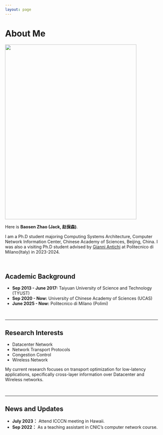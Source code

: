 ```yaml
---
layout: page
---
```


# About Me

<img src="https://jackmygreat.github.io/zhaobaosen.jpg" class="floatpic" width="433" height="577">

Here is **Baosen Zhao (Jack, 赵保森)**.

I am a Ph.D student majoring Computing Systems Architecture, Computer Network Information Center, Chinese Academy of Sciences, Beijing, China. I was also a visiting Ph.D student advised by [Gianni Antichi](https://gianniantichi.github.io/)  at Politecnico di Milano(Italy)  in 2023-2024.


<br>

## Academic Background

- **Sep 2013 - June 2017:**  Taiyuan University of Science and Technology (TYUST)
- **Sep 2020 - Now:** University of Chinese Academy of Sciences (UCAS)
- **June 2025 - Now:** Politecnico di Milano (Polimi)

<br>

---

## Research Interests

- Datacenter Network
- Network Transport Protocols
- Congestion Control
- Wireless Network

My current research focuses on transport optimization for low-latency applications, specifically cross-layer information over Datacenter and Wireless networks.

<br>

---

## News and Updates

- **July 2023：** Attend ICCCN meeting in Hawaii.
- **Sep 2022：** As a teaching assistant in CNIC’s computer network course.